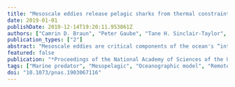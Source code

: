 ```yaml
---
title: "Mesoscale eddies release pelagic sharks from thermal constraints to foraging in the ocean twilight zone"
date: 2019-01-01
publishDate: 2019-12-14T19:20:11.953861Z
authors: ["Camrin D. Braun", "Peter Gaube", "Tane H. Sinclair-Taylor", "Gregory B. Skomal", "Simon R. Thorrold"]
publication_types: ["2"]
abstract: "Mesoscale eddies are critical components of the ocean's “internal weather” system. Mixing and stirring by eddies exerts significant control on biogeochemical fluxes in the open ocean, and eddies may trap distinctive plankton communities that remain coherent for months and can be transported hundreds to thousands of kilometers. Debate regarding how and why predators use fronts and eddies, for example as a migratory cue, enhanced forage opportunities, or preferred thermal habitat, has been ongoing since the 1950s. The influence of eddies on the behavior of large pelagic fishes, however, remains largely unexplored. Here, we reconstruct movements of a pelagic predator, the blue shark (Prionace glauca), in the Gulf Stream region using electronic tags, earth-observing satellites, and data-assimilating ocean forecasting models. Based on textgreater2,000 tracking days and nearly 500,000 high-resolution time series measurements collected by 15 instrumented individuals, we show that blue sharks seek out the interiors of anticyclonic eddies where they dive deep while foraging. Our observations counter the existing paradigm that anticyclonic eddies are unproductive ocean “deserts” and suggest anomalously warm temperatures in these features connect surface-oriented predators to the most abundant fish community on the planet in the mesopelagic. These results also shed light on the ecosystem services provided by mesopelagic prey. Careful consideration will be needed before biomass extraction from the ocean twilight zone to avoid interrupting a key link between planktonic production and top predators. Moreover, robust associations between targeted fish species and oceanographic features increase the prospects for effective dynamic ocean management."
featured: false
publication: "*Proceedings of the National Academy of Sciences of the United States of America*"
tags: ["Marine predator", "Mesopelagic", "Oceanographic model", "Remote sensing", "Satellite telemetry"]
doi: "10.1073/pnas.1903067116"
---
```



